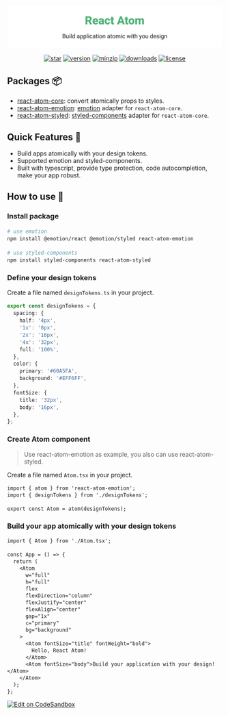 ![title](media/repo-header.svg)

<p align="center">
<a href="https://github.com/react-earth/react-atom" target="\_parent"><img alt="star" src="https://img.shields.io/github/stars/react-earth/react-atom.svg?style=social&label=Star" /></a>
<a href="https://www.npmjs.com/package/react-atom-core" target="\_parent"><img src="https://img.shields.io/npm/v/react-atom-core" alt="version"></a>
<a href="https://www.npmjs.com/package/react-atom-core" target="\_parent"><img alt="minzip" src="https://img.badgesize.io/https:/unpkg.com/react-atom-core@latest/dist/index.esm.js?compression=gzip" /></a>
<a href="https://www.npmjs.com/package/react-atom-core" target="\_parent"><img alt="downloads" src="https://img.shields.io/npm/dm/react-atom.svg" /></a>
<a href="https://github.com/react-earth/react-atom" target="\_parent"><img alt="license" src="https://img.shields.io/npm/l/react-atom-core" /></a>
</p>

## Packages 📦

- [react-atom-core](https://www.npmjs.com/package/react-atom-core): convert atomically props to styles.
- [react-atom-emotion](https://www.npmjs.com/package/react-atom-emotion): [emotion](https://github.com/emotion-js/emotion) adapter for `react-atom-core`.
- [react-atom-styled](https://www.npmjs.com/package/react-atom-styled): [styled-components](https://github.com/styled-components/styled-components) adapter for `react-atom-core`.

## Quick Features 🥳

- Build apps atomically with your design tokens.
- Supported emotion and styled-components.
- Built with typescript, provide type protection, code autocompletion, make your app robust.

## How to use 📖

### Install package

```sh
# use emotion
npm install @emotion/react @emotion/styled react-atom-emotion

# use styled-components
npm install styled-components react-atom-styled
```

### Define your design tokens

Create a file named `designTokens.ts` in your project.

```typescript
export const designTokens = {
  spacing: {
    half: '4px',
    '1x': '8px',
    '2x': '16px',
    '4x': '32px',
    full: '100%',
  },
  color: {
    primary: '#60A5FA',
    background: '#EFF6FF',
  },
  fontSize: {
    title: '32px',
    body: '16px',
  },
};
```

### Create Atom component

> Use react-atom-emotion as example, you also can use react-atom-styled.

Create a file named `Atom.tsx` in your project.

```tsx
import { atom } from 'react-atom-emotion';
import { designTokens } from './designTokens';

export const Atom = atom(designTokens);
```

### Build your app atomically with your design tokens

```tsx
import { Atom } from './Atom.tsx';

const App = () => {
  return (
    <Atom
      w="full"
      h="full"
      flex
      flexDirection="column"
      flexJustify="center"
      flexAlign="center"
      gap="1x"
      c="primary"
      bg="background"
    >
      <Atom fontSize="title" fontWeight="bold">
        Hello, React Atom!
      </Atom>
      <Atom fontSize="body">Build your application with your design!</Atom>
    </Atom>
  );
};
```

[![Edit on CodeSandbox](https://codesandbox.io/static/img/play-codesandbox.svg)](https://codesandbox.io/s/react-atom-demo-xj9dt7?file=/src/App.tsx)
